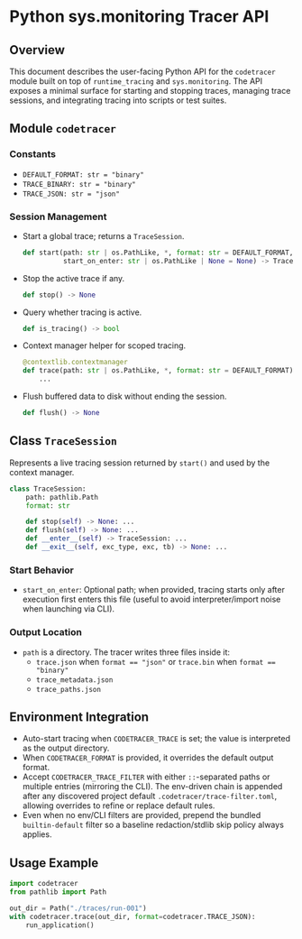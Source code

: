 # Python sys.monitoring Tracer API

## Overview
This document describes the user-facing Python API for the `codetracer` module built on top of `runtime_tracing` and `sys.monitoring`.  The API exposes a minimal surface for starting and stopping traces, managing trace sessions, and integrating tracing into scripts or test suites.

## Module `codetracer`

### Constants
- `DEFAULT_FORMAT: str = "binary"`
- `TRACE_BINARY: str = "binary"`
- `TRACE_JSON: str = "json"`

### Session Management
- Start a global trace; returns a `TraceSession`.
  ```py
  def start(path: str | os.PathLike, *, format: str = DEFAULT_FORMAT,
            start_on_enter: str | os.PathLike | None = None) -> TraceSession
  ```
- Stop the active trace if any.
  ```py
  def stop() -> None
  ```
- Query whether tracing is active.
  ```py
  def is_tracing() -> bool
  ```
- Context manager helper for scoped tracing.
  ```py
  @contextlib.contextmanager
  def trace(path: str | os.PathLike, *, format: str = DEFAULT_FORMAT):
      ...
  ```
- Flush buffered data to disk without ending the session.
  ```py
  def flush() -> None
  ```

## Class `TraceSession`
Represents a live tracing session returned by `start()` and used by the context manager.

```py
class TraceSession:
    path: pathlib.Path
    format: str

    def stop(self) -> None: ...
    def flush(self) -> None: ...
    def __enter__(self) -> TraceSession: ...
    def __exit__(self, exc_type, exc, tb) -> None: ...
```

### Start Behavior
- `start_on_enter`: Optional path; when provided, tracing starts only after execution first enters this file (useful to avoid interpreter/import noise when launching via CLI).

### Output Location
- `path` is a directory. The tracer writes three files inside it:
  - `trace.json` when `format == "json"` or `trace.bin` when `format == "binary"`
  - `trace_metadata.json`
  - `trace_paths.json`

## Environment Integration
- Auto-start tracing when `CODETRACER_TRACE` is set; the value is interpreted as the output directory.
- When `CODETRACER_FORMAT` is provided, it overrides the default output format.
- Accept `CODETRACER_TRACE_FILTER` with either `::`-separated paths or multiple
  entries (mirroring the CLI). The env-driven chain is appended after any
  discovered project default `.codetracer/trace-filter.toml`, allowing overrides
  to refine or replace default rules.
- Even when no env/CLI filters are provided, prepend the bundled `builtin-default`
  filter so a baseline redaction/stdlib skip policy always applies.

## Usage Example
```py
import codetracer
from pathlib import Path

out_dir = Path("./traces/run-001")
with codetracer.trace(out_dir, format=codetracer.TRACE_JSON):
    run_application()
```
